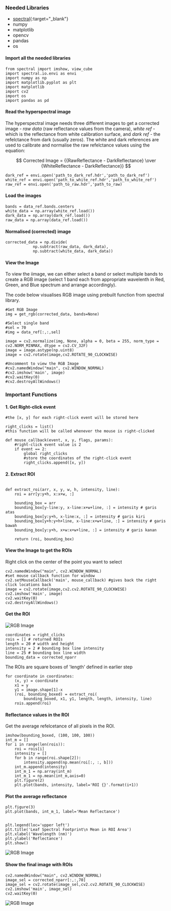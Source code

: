 ### Needed Libraries
- [spectral](https://anaconda.org/conda-forge/spectral){:target="_blank"}
- numpy
- matplotlib
- opencv
- pandas
- os


#### Import all the needed libraries
```
from spectral import imshow, view_cube
import spectral.io.envi as envi
import numpy as np
import matplotlib.pyplot as plt
import matplotlib
import cv2
import os
import pandas as pd
```

#### Read the hyperspectral image
The hyperspectral image needs three different images to get a corrected image - *raw data* (raw reflectance values from the camera), *white ref* - which is the reflectance from white calibration surface, and *dark ref* - the refelctance from dark (usually zeros). The white and dark references are used to calibrate and normalise the raw refelctance values using the equation:

$$
    Corrected Image = {{RawReflectance - DarkReflectance} \over {WhiteReflectance - DarkReflectance}}
$$

```
dark_ref = envi.open('path_to_dark_ref.hdr','path_to_dark_ref')
white_ref = envi.open('path_to_white_ref.hdr','path_to_white_ref')
raw_ref = envi.open('path_to_raw.hdr','path_to_raw)
```

#### Load the images

````
bands = data_ref.bands.centers
white_data = np.array(white_ref.load())
dark_data = np.array(dark_ref.load())
raw_data = np.array(data_ref.load())
````

#### Normalised (corrected) image

```
corrected_data = np.divide(
            np.subtract(raw_data, dark_data),
            np.subtract(white_data, dark_data))

```

#### View the Image
To view the iimage, we can either select a band or select multiple bands to create a RGB image (select 1 band each from appropriate wavelenth in Red, Green, and Blue spectrum and arrange accordingly). 

The code below visualises RGB image using prebuilt function from spectral library.


```
#Get RGB Image
img = get_rgb(corrected_data, bands=None)

#Select single band
#sel = 70
#img = data_ref[:,:,sel]

image = cv2.normalize(img, None, alpha = 0, beta = 255, norm_type = cv2.NORM_MINMAX, dtype = cv2.CV_32F)
image = image.astype(np.uint8)
image = cv2.rotate(image,cv2.ROTATE_90_CLOCKWISE)

#Uncomment to view the RGB Image
#cv2.namedWindow("main", cv2.WINDOW_NORMAL)
#cv2.imshow('main', image)
#cv2.waitKey(0)
#cv2.destroyAllWindows()
```


### Important Functions

#### 1. Get Right-click event
```
#the [x, y] for each right-click event will be stored here

right_clicks = list()
#this function will be called whenever the mouse is right-clicked

def mouse_callback(event, x, y, flags, params):
    #right-click event value is 2
    if event == 2:
        global right_clicks
        #store the coordinates of the right-click event
        right_clicks.append([x, y])
```

#### 2. Extract ROI

```

def extract_roi(arr, x, y, w, h, intensity, line):
    roi = arr[y:y+h, x:x+w, :]

    bounding_box = arr
    bounding_box[y-line:y, x-line:x+w+line, :] = intensity # garis atas
    bounding_box[y:y+h, x-line:x, :] = intensity # garis kiri
    bounding_box[y+h:y+h+line, x-line:x+w+line, :] = intensity # garis bawah
    bounding_box[y:y+h, x+w:x+w+line, :] = intensity # garis kanan

    return (roi, bounding_box)
```

#### View the Image to get the ROIs
Right click on the center of the point you want to select

```
cv2.namedWindow("main", cv2.WINDOW_NORMAL)
#set mouse callback function for window
cv2.setMouseCallback('main', mouse_callback) #gives back the right click locations back
image = cv2.rotate(image,cv2.cv2.ROTATE_90_CLOCKWISE)
cv2.imshow('main', image)
cv2.waitKey(0)
cv2.destroyAllWindows()
```

#### Get the ROI
![RGB Image](hyperspectral/rgb.png)
```
coordinates = right_clicks
rois = [] # returned ROIs
length = 20 # width and height
intensity = 2 # bounding box line intensity
line = 25 # bounding box line width
bounding_data = corrected_nparr
```

The ROIs are square boxes of 'length' defined in earlier step

```
for coordinate in coordinates:
    (x, y) = coordinate
    x1 = y
    y1 = image.shape[1]-x
    (roi, bounding_boxed) = extract_roi(
        bounding_boxed, x1, y1, length, length, intensity, line)
    rois.append(roi)
```

#### Reflectance values in the ROI
Get the average refelcetance of all pixels in the ROI. 
```
imshow(bounding_boxed, (100, 100, 100))
int_m = []
for i in range(len(rois)):
    roi = rois[i]
    intensity = []
    for b in range(roi.shape[2]):
        intensity.append(np.mean(roi[:, :, b]))
    int_m.append(intensity)
    int_m_1 = np.array(int_m)
    int_m_1 = np.mean(int_m,axis=0)
    plt.figure(2)
    plt.plot(bands, intensity, label='ROI {}'.format(i+1))
```

#### Plot the average reflectance
```
plt.figure(3)
plt.plot(bands, int_m_1, label='Mean Reflectance')


plt.legend(loc='upper left')
plt.title('Leaf Spectral Footprint\n Mean in ROI Area')
plt.xlabel('Wavelength (nm)')
plt.ylabel('Reflectance')
plt.show()
```
![RGB Image](hyperspectral/roi.png)

#### Show the final image with ROIs

```
cv2.namedWindow("main", cv2.WINDOW_NORMAL)
image_sel = corrected_nparr[:,:,70]
image_sel = cv2.rotate(image_sel,cv2.cv2.ROTATE_90_CLOCKWISE)
cv2.imshow('main', image_sel)
cv2.waitKey(0)
```
![RGB Image](hyperspectral/roi_ap.png)